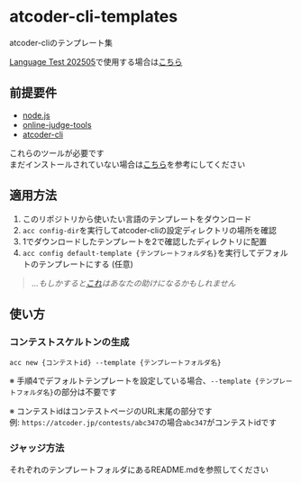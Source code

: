 # atcoder-cli-templates

atcoder-cliのテンプレート集

[Language Test 202505](https://atcoder.jp/contests/language-test-202505)で使用する場合は[こちら](https://github.com/Torikun9971/atcoder-cli-templates/tree/language-test-202505)

## 前提要件

- [node.js](https://nodejs.org/)
- [online-judge-tools](https://github.com/kmyk/online-judge-tools)
- [atcoder-cli](https://github.com/Tatamo/atcoder-cli)

これらのツールが必要です  
まだインストールされていない場合は[こちら](https://qiita.com/Adaachill/items/3d4ddad56c5c2cc372cd)を参考にしてください

## 適用方法

1. このリポジトリから使いたい言語のテンプレートをダウンロード
2. `acc config-dir`を実行してatcoder-cliの設定ディレクトリの場所を確認
3. 1でダウンロードしたテンプレートを2で確認したディレクトリに配置
4. `acc config default-template {テンプレートフォルダ名}`を実行してデフォルトのテンプレートにする (任意)

> *...もしかすると[これ](https://github.com/key-moon/aclogin)はあなたの助けになるかもしれません*

## 使い方

### コンテストスケルトンの生成
`acc new {コンテストid} --template {テンプレートフォルダ名}`

※ 手順4でデフォルトテンプレートを設定している場合、`--template {テンプレートフォルダ名}`の部分は不要です

※ コンテストidはコンテストページのURL末尾の部分です  
   例: `https://atcoder.jp/contests/abc347`の場合`abc347`がコンテストidです

### ジャッジ方法
それぞれのテンプレートフォルダにあるREADME.mdを参照してください